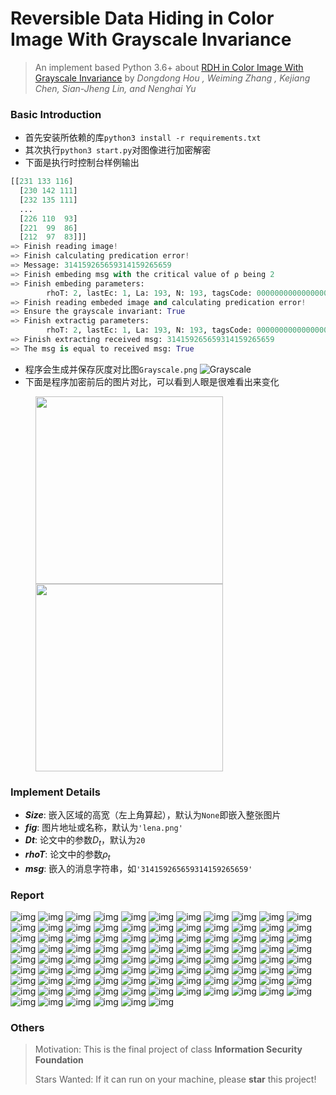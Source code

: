 # Reversible Data Hiding in Color Image With Grayscale Invariance
> An implement based Python 3.6+ about [RDH in Color Image With Grayscale Invariance](http://home.ustc.edu.cn/~houdd/PDF/Reversible%20Data%20Hiding%20in%20Color%20Image%20with%20Grayscale%20Invariance.pdf) by *Dongdong Hou , Weiming Zhang , Kejiang Chen, Sian-Jheng Lin, and Nenghai Yu*
### Basic Introduction
- 首先安装所依赖的库`python3 install -r requirements.txt`
- 其次执行`python3 start.py`对图像进行加密解密
- 下面是执行时控制台样例输出
```python
[[231 133 116]
  [230 142 111]
  [232 135 111]
  ...
  [226 110  93]
  [221  99  86]
  [212  97  83]]]
=> Finish reading image!
=> Finish calculating predication error!
=> Message: 314159265659314159265659
=> Finish embeding msg with the critical value of ⍴ being 2
=> Finish embeding parameters:
        rhoT: 2, lastEc: 1, La: 193, N: 193, tagsCode: 0000000000000000100000000000000000000000000000000000000000000000000000000000000000000000000000000000000000000000000000000000000000000000000000000000000000000000000000000000000000000000000000000
=> Finish reading embeded image and calculating predication error!
=> Ensure the grayscale invariant: True
=> Finish extractig parameters:
        rhoT: 2, lastEc: 1, La: 193, N: 193, tagsCode: 0000000000000000100000000000000000000000000000000000000000000000000000000000000000000000000000000000000000000000000000000000000000000000000000000000000000000000000000000000000000000000000000000
=> Finish extracting received msg: 314159265659314159265659
=> The msg is equal to received msg: True
```
- 程序会生成并保存灰度对比图`Grayscale.png`
![Grayscale](Grayscale.png)
- 下面是程序加密前后的图片对比，可以看到人眼是很难看出来变化
<figure class="half">
    <img src="lena.png" width="300">
    <img src="lena.modified.png" width="300"/>
</figure>

### Implement Details
- ***Size***: 嵌入区域的高宽（左上角算起），默认为`None`即嵌入整张图片
- ***fig***: 图片地址或名称，默认为`'lena.png'`
- ***Dt***: 论文中的参数$D_t$，默认为`20`
- ***rhoT***: 论文中的参数$\rho_t$
- ***msg***: 嵌入的消息字符串，如`'314159265659314159265659'`

### Report
![img](img/幻灯片1.png)
![img](img/幻灯片5.png)
![img](img/幻灯片6.png)
![img](img/幻灯片7.png)
![img](img/幻灯片8.png)
![img](img/幻灯片9.png)
![img](img/幻灯片10.png)
![img](img/幻灯片11.png)
![img](img/幻灯片12.png)
![img](img/幻灯片13.png)
![img](img/幻灯片14.png)
![img](img/幻灯片15.png)
![img](img/幻灯片16.png)
![img](img/幻灯片17.png)
![img](img/幻灯片18.png)
![img](img/幻灯片19.png)
![img](img/幻灯片20.png)
![img](img/幻灯片21.png)
![img](img/幻灯片22.png)
![img](img/幻灯片23.png)
![img](img/幻灯片24.png)
![img](img/幻灯片25.png)
![img](img/幻灯片26.png)
![img](img/幻灯片27.png)
![img](img/幻灯片28.png)
![img](img/幻灯片29.png)
![img](img/幻灯片30.png)
![img](img/幻灯片31.png)
![img](img/幻灯片32.png)
![img](img/幻灯片33.png)
![img](img/幻灯片34.png)
![img](img/幻灯片35.png)
![img](img/幻灯片36.png)
![img](img/幻灯片37.png)
![img](img/幻灯片38.png)
![img](img/幻灯片39.png)
![img](img/幻灯片40.png)
![img](img/幻灯片41.png)
![img](img/幻灯片42.png)
![img](img/幻灯片43.png)
![img](img/幻灯片44.png)
![img](img/幻灯片45.png)
![img](img/幻灯片46.png)
![img](img/幻灯片47.png)
![img](img/幻灯片48.png)
![img](img/幻灯片49.png)
![img](img/幻灯片50.png)
![img](img/幻灯片51.png)
![img](img/幻灯片52.png)
![img](img/幻灯片53.png)
![img](img/幻灯片54.png)
![img](img/幻灯片55.png)
![img](img/幻灯片56.png)
![img](img/幻灯片57.png)
![img](img/幻灯片58.png)
![img](img/幻灯片59.png)
![img](img/幻灯片60.png)
![img](img/幻灯片61.png)
![img](img/幻灯片62.png)
![img](img/幻灯片63.png)
![img](img/幻灯片64.png)
![img](img/幻灯片65.png)
![img](img/幻灯片66.png)
![img](img/幻灯片67.png)
![img](img/幻灯片68.png)
![img](img/幻灯片69.png)
![img](img/幻灯片70.png)
![img](img/幻灯片71.png)
![img](img/幻灯片72.png)
![img](img/幻灯片73.png)
![img](img/幻灯片74.png)
![img](img/幻灯片75.png)
![img](img/幻灯片76.png)
![img](img/幻灯片77.png)
![img](img/幻灯片78.png)
![img](img/幻灯片79.png)
![img](img/幻灯片80.png)
![img](img/幻灯片81.png)
![img](img/幻灯片82.png)
![img](img/幻灯片83.png)
![img](img/幻灯片84.png)
![img](img/幻灯片85.png)
![img](img/幻灯片86.png)
![img](img/幻灯片87.png)
![img](img/幻灯片88.png)
![img](img/幻灯片89.png)
![img](img/幻灯片90.png)
![img](img/幻灯片91.png)
![img](img/幻灯片92.png)
![img](img/幻灯片93.png)
![img](img/幻灯片94.png)
![img](img/幻灯片95.png)
![img](img/幻灯片96.png)
![img](img/幻灯片97.png)

### Others
> Motivation: This is the final project of class **Information Security Foundation**
>
> Stars Wanted: If it can run on your machine, please **star** this project!
